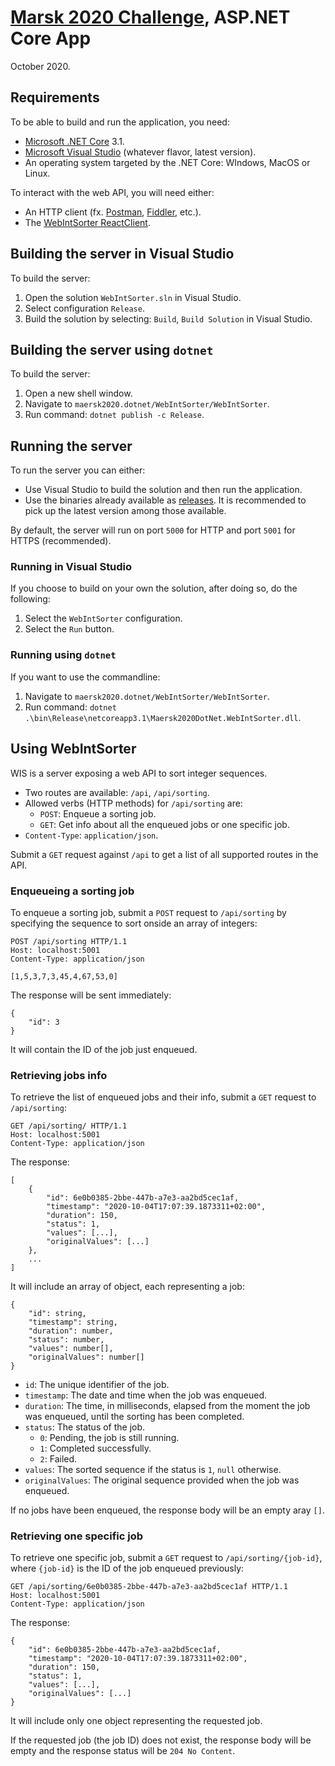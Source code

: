 # [Marsk 2020 Challenge](Challenge.md), ASP.NET Core App
October 2020.

## Requirements
To be able to build and run the application, you need:

- [Microsoft .NET Core](https://dotnet.microsoft.com/download) 3.1.
- [Microsoft Visual Studio](https://visualstudio.microsoft.com/) (whatever flavor, latest version).
- An operating system targeted by the .NET Core: WIndows, MacOS or Linux.

To interact with the web API, you will need either:

- An HTTP client (fx. [Postman](https://www.postman.com/), [Fiddler](https://www.telerik.com/download/fiddler), etc.).
- The [WebIntSorter ReactClient](WebIntSorter/WebIntSorter.ReactClient/README.md).

## Building the server in Visual Studio
To build the server:

1. Open the solution `WebIntSorter.sln` in Visual Studio.
2. Select configuration `Release`.
3. Build the solution by selecting: `Build`, `Build Solution` in Visual Studio.

## Building the server using `dotnet`
To build the server:

1. Open a new shell window.
2. Navigate to `maersk2020.dotnet/WebIntSorter/WebIntSorter`.
3. Run command: `dotnet publish -c Release`.

## Running the server
To run the server you can either:

- Use Visual Studio to build the solution and then run the application.
- Use the binaries already available as [releases](https://github.com/andry-tino/coding-challenges/releases). It is recommended to pick up the latest version among those available.

By default, the server will run on port `5000` for HTTP and port `5001` for HTTPS (recommended).

### Running in Visual Studio
If you choose to build on your own the solution, after doing so, do the following:

1. Select the `WebIntSorter` configuration.
2. Select the `Run` button.

### Running using `dotnet`
If you want to use the commandline:

1. Navigate to `maersk2020.dotnet/WebIntSorter/WebIntSorter`.
2. Run command: `dotnet .\bin\Release\netcoreapp3.1\Maersk2020DotNet.WebIntSorter.dll`.

## Using WebIntSorter
WIS is a server exposing a web API to sort integer sequences.

- Two routes are available: `/api`, `/api/sorting`.
- Allowed verbs  (HTTP methods) for `/api/sorting` are:
    - `POST`: Enqueue a sorting job.
	- `GET`: Get info about all the enqueued jobs or one specific job.
- `Content-Type`: `application/json`.

Submit a `GET` request against `/api` to get a list of all supported routes in the API.

### Enqueueing a sorting job
To enqueue a sorting job, submit a `POST` request to `/api/sorting` by specifying the sequence to sort onside an array of integers:

```
POST /api/sorting HTTP/1.1
Host: localhost:5001
Content-Type: application/json

[1,5,3,7,3,45,4,67,53,0]
```

The response will be sent immediately:

```
{
    "id": 3
}
```

It will contain the ID of the job just enqueued.

### Retrieving jobs info
To retrieve the list of enqueued jobs and their info, submit a `GET` request to `/api/sorting`:

```
GET /api/sorting/ HTTP/1.1
Host: localhost:5001
Content-Type: application/json
```

The response:

```
[
	{
		"id": 6e0b0385-2bbe-447b-a7e3-aa2bd5cec1af,
		"timestamp": "2020-10-04T17:07:39.1873311+02:00",
		"duration": 150,
		"status": 1,
		"values": [...],
		"originalValues": [...]
	},
	...
]
```

It will include an array of object, each representing a job:

```
{
	"id": string,
	"timestamp": string,
	"duration": number,
	"status": number,
	"values": number[],
	"originalValues": number[]
}
```

- `id`: The unique identifier of the job.
- `timestamp`: The date and time when the job was enqueued.
- `duration`: The time, in milliseconds, elapsed from the moment the job was enqueued, until the sorting has been completed.
- `status`: The status of the job.
    - `0`: Pending, the job is still running.
	- `1`: Completed successfully.
	- `2`: Failed.
- `values`: The sorted sequence if the status is `1`, `null` otherwise.
- `originalValues`: The original sequence provided when the job was enqueued.

If no jobs have been enqueued, the response body will be an empty aray `[]`.

### Retrieving one specific job
To retrieve one specific job, submit a `GET` request to `/api/sorting/{job-id}`, where
`{job-id}` is the ID of the job enqueued previously:

```
GET /api/sorting/6e0b0385-2bbe-447b-a7e3-aa2bd5cec1af HTTP/1.1
Host: localhost:5001
Content-Type: application/json
```

The response:

```
{
	"id": 6e0b0385-2bbe-447b-a7e3-aa2bd5cec1af,
	"timestamp": "2020-10-04T17:07:39.1873311+02:00",
	"duration": 150,
	"status": 1,
	"values": [...],
	"originalValues": [...]
}
```

It will include only one object representing the requested job.

If the requested job (the job ID) does not exist, the response body will be empty and the response status will be `204 No Content`.
